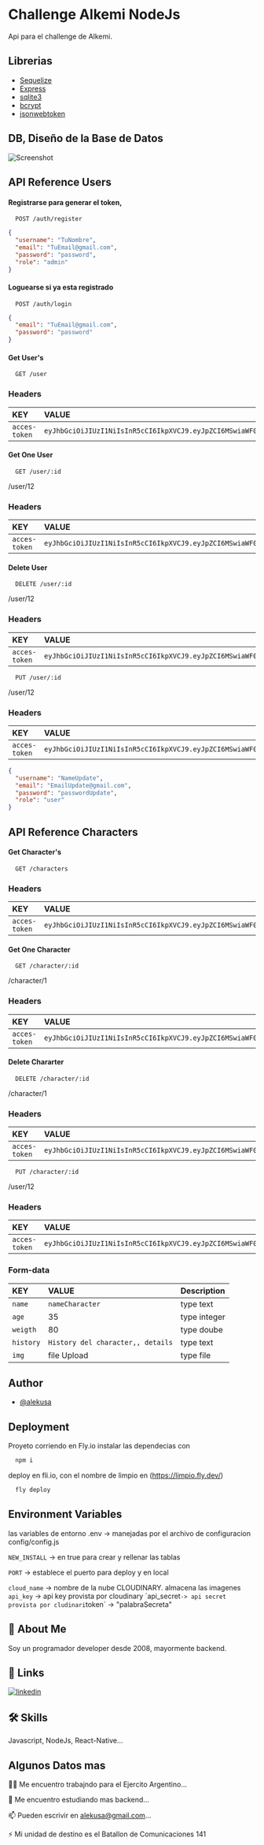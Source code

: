 # Challenge Alkemi NodeJs

Api para el challenge de Alkemi.

## Librerias

-   [Sequelize](https://sequelize.org/)
-   [Express](https://expressjs.com/)
-   [sqlite3](https://www.npmjs.com/package/sqlite3)
-   [bcrypt](https://www.npmjs.com/package/bcrypt)
-   [jsonwebtoken](https://www.npmjs.com/package/jsonwebtoken)

## DB, Diseño de la Base de Datos

![Screenshot](db.png)

## API Reference Users

#### Registrarse para generar el token,

```http
  POST /auth/register
```
```json
{
  "username": "TuNombre",
  "email": "TuEmail@gmail.com",
  "password": "password",
  "role": "admin"
}
```

#### Loguearse si ya esta registrado

```http
  POST /auth/login
```
```json
{
  "email": "TuEmail@gmail.com",
  "password": "password"
}
```
#### Get User's

```http
  GET /user
```
### Headers
| KEY           | VALUE    | 
| :-----------  | :------- | 
| `acces-token` | `eyJhbGciOiJIUzI1NiIsInR5cCI6IkpXVCJ9.eyJpZCI6MSwiaWF0IjoxNjc2OTIwMzU` |


#### Get One User

```http
  GET /user/:id
```
/user/12
### Headers
| KEY           | VALUE    |
| :-----------  | :------- |
| `acces-token` | `eyJhbGciOiJIUzI1NiIsInR5cCI6IkpXVCJ9.eyJpZCI6MSwiaWF0IjoxNjc2OTIwMzk0fQ.` | 


#### Delete User

```http
  DELETE /user/:id
```
/user/12
### Headers
| KEY           | VALUE    |
| :-----------  | :------- |
| `acces-token` | `eyJhbGciOiJIUzI1NiIsInR5cCI6IkpXVCJ9.eyJpZCI6MSwiaWF0IjoxNjc2OTIwMzk0fQ.` |

```http
  PUT /user/:id
```
/user/12
### Headers
| KEY           | VALUE    |
| :-----------  | :------- |
| `acces-token` | `eyJhbGciOiJIUzI1NiIsInR5cCI6IkpXVCJ9.eyJpZCI6MSwiaWF0IjoxNjc2OTIwMzk0fQ.` |
```json
{
  "username": "NameUpdate",
  "email": "EmailUpdate@gmail.com",
  "password": "passwordUpdate",
  "role": "user"
}
```
## API Reference Characters
#### Get Character's

```http
  GET /characters
```
### Headers
| KEY           | VALUE    |
| :-----------  | :------- |
| `acces-token` | `eyJhbGciOiJIUzI1NiIsInR5cCI6IkpXVCJ9.eyJpZCI6MSwiaWF0IjoxNjc2OTIwMzk0fQ.` |


#### Get One Character

```http
  GET /character/:id
```
/character/1
### Headers
| KEY           | VALUE    |
| :-----------  | :------- |
| `acces-token` | `eyJhbGciOiJIUzI1NiIsInR5cCI6IkpXVCJ9.eyJpZCI6MSwiaWF0IjoxNjc2OTIwMzk0fQ.` |


#### Delete Chararter

```http
  DELETE /character/:id
```
/character/1
### Headers
| KEY           | VALUE    |
| :-----------  | :------- |
| `acces-token` | `eyJhbGciOiJIUzI1NiIsInR5cCI6IkpXVCJ9.eyJpZCI6MSwiaWF0IjoxNjc2OTIwMzk0fQ.` |

```http
  PUT /character/:id
```
/user/12
### **Headers**
| KEY           | VALUE    |
| :-----------  | :------- |
| `acces-token` | `eyJhbGciOiJIUzI1NiIsInR5cCI6IkpXVCJ9.eyJpZCI6MSwiaWF0IjoxNjc2OTIwMzk0fQ.` |
### **Form-data**
| KEY           | VALUE    | Description     |
| :-----------  | :------- | :-------------- |
| `name` | `nameCharacter` | type text       |
| `age`  | 35              | type integer    |
| `weigth`| 80             | type doube     |
| `history`|`History del character,, details`| type text |
| `img`  | file Upload     | type file    |


## Author

-   [@alekusa](https://www.github.com/alekusa)

## Deployment

Proyeto corriendo en Fly.io
instalar las dependecias con

```bash
  npm i
```

deploy en fli.io, con el nombre de limpio en (https://limpio.fly.dev/)

```bash
  fly deploy
```

## Environment Variables

las variables de entorno .env -> manejadas por el archivo de configuracion config/config.js

`NEW_INSTALL` -> en true para crear y rellenar las tablas

`PORT` -> establece el puerto para deploy y en local

`cloud_name` -> nombre de la nube CLOUDINARY. almacena las imagenes
`api_key` -> api key provista por cloudinary
´api_secret` -> api secret provista por cludinari
`token` -> "palabraSecreta"

## 🚀 About Me

Soy un programador developer desde 2008, mayormente backend.

## 🔗 Links

[![linkedin](https://img.shields.io/badge/linkedin-0A66C2?style=for-the-badge&logo=linkedin&logoColor=white)](https://www.linkedin.com/in/alexis-kuseman/)

## 🛠 Skills

Javascript, NodeJs, React-Native...

## Algunos Datos mas

👩‍💻 Me encuentro trabajndo para el Ejercito Argentino...

🧠 Me encuentro estudiando mas backend...

📫 Pueden escrivir en alekusa@gmail.com...

⚡️ Mi unidad de destino es el Batallon de Comunicaciones 141
